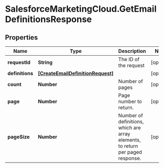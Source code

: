 # SalesforceMarketingCloud.GetEmailDefinitionsResponse

## Properties
Name | Type | Description | Notes
------------ | ------------- | ------------- | -------------
**requestId** | **String** | The ID of the request | [optional] 
**definitions** | [**[CreateEmailDefinitionRequest]**](CreateEmailDefinitionRequest.md) |  | [optional] 
**count** | **Number** | Number of pages | [optional] 
**page** | **Number** | Page number to return. | [optional] 
**pageSize** | **Number** | Number of definitions, which are array elements, to return per paged response. | [optional] 


